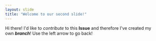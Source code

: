 ```yaml
---
layout: slide
title: "Welcome to our second slide!"
---
```

Hi there! I'd like to *contribute* to this **Issue** and therefore I've created my own ***branch***!
Use the left arrow to go back!
